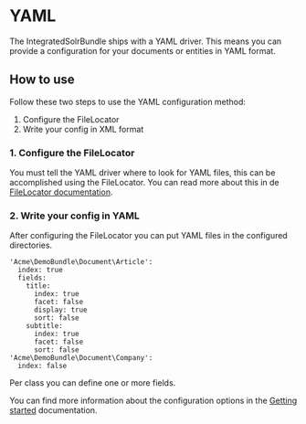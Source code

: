 # YAML #

The IntegratedSolrBundle ships with a YAML driver. This means you can provide a configuration for your documents or entities in YAML format.

## How to use ##

Follow these two steps to use the YAML configuration method:

1. Configure the FileLocator
2. Write your config in XML format

### 1. Configure the FileLocator ###

You must tell the YAML driver where to look for YAML files, this can be accomplished using the FileLocator. You can read more about this in de [FileLocator documentation](file_locator.md).

### 2. Write your config in YAML ###

After configuring the FileLocator you can put YAML files in the configured directories. 

	'Acme\DemoBundle\Document\Article':
  	  index: true
	  fields:
        title:
		  index: true
      	  facet: false
      	  display: true
		  sort: false
		subtitle:
		  index: true
		  facet: false
		  sort: false
	'Acme\DemoBundle\Document\Company':
  	  index: false

 
Per class you can define one or more fields. 

You can find more information about the configuration options in the [Getting started](index.md) documentation.
